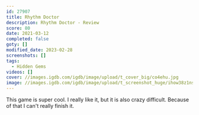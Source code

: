 ```yaml
---
id: 27907
title: Rhythm Doctor
description: Rhythm Doctor - Review
score: 80
date: 2021-03-12
completed: false
goty: []
modified_date: 2023-02-28
screenshots: []
tags:
  - Hidden Gems
videos: []
cover: //images.igdb.com/igdb/image/upload/t_cover_big/co4ehu.jpg
image: //images.igdb.com/igdb/image/upload/t_screenshot_huge/ihow38z1nsdx5zopblrh.jpg
---
```

This game is super cool. I really like it, but it is also crazy difficult. Because of that I can't really finish it.
